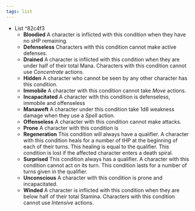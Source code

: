 ```yaml
---
tags: list
---
```


- List  ^82c4f3
	- **Bloodied** A character is inflicted with this condition when they have no sHP remaining.
	- **Defenseless** Characters with this condition cannot make active defenses.
	- **Drained**  A character is inflicted with this condition when they are under half of their total Mana. Characters with this condition cannot use *Concentrate* actions.
	- **Hidden** A character who cannot be seen by any other character has this condition.
	- **Immobile**  A character with this condition cannot take *Move* actions.
	- **Incapacitated** A character with this condition is defenseless, immobile and offenseless
	- **Manaweft** A character under this condition take 1d8 weakness damage when they use a *Spell* action.
	- **Offenseless** A character with this condition cannot make attacks.
	- **Prone** A character with this condition is 
	- **Regeneration** This condition will always have a qualifier. A character with this condition heals for a number of tHP at the beginning of each of their turns. This healing is equal to the qualifier. This condition is lost if the affected character enters a death spiral.
	- **Surprised** This condition always has a qualifier. A character with this condition cannot act on its turn. This condition lasts for a number of turns given in the qualifier. 
	- **Unconscious** A character with this condition is prone and incapacitated.
	- **Winded** A character is inflicted with this condition when they are below half of their total Stamina. Characters with this condition cannot use *Intensive* actions.